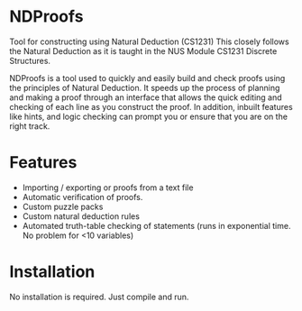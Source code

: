NDProofs
========

Tool for constructing using Natural Deduction (CS1231)
This closely follows the Natural Deduction as it is taught in the NUS Module CS1231 Discrete Structures.

NDProofs is a tool used to quickly and easily build and check proofs using the principles of Natural Deduction. It speeds up the process of planning and making a proof through an interface that allows the quick editing and checking of each line as you construct the proof.
In addition, inbuilt features like hints, and logic checking can prompt you or ensure that you are on the right track.


Features
=======
- Importing / exporting or proofs from a text file
- Automatic verification of proofs.
- Custom puzzle packs
- Custom natural deduction rules
- Automated truth-table checking of statements (runs in exponential time. No problem for <10 variables)


Installation
=======
No installation is required. Just compile and run.
